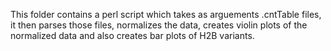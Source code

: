 This folder contains a perl script which takes as arguements .cntTable files, it then parses those files, normalizes the data, creates violin plots of the normalized data and also creates bar plots of H2B variants.
